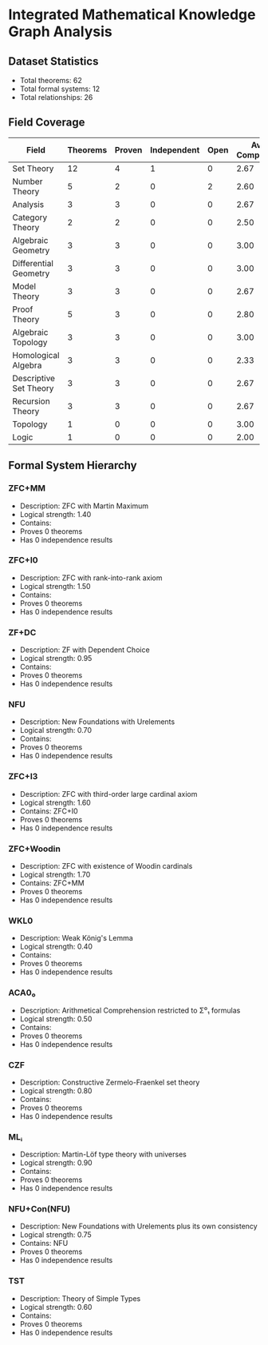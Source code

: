 # Integrated Mathematical Knowledge Graph Analysis

## Dataset Statistics

- Total theorems: 62
- Total formal systems: 12
- Total relationships: 26

## Field Coverage

| Field | Theorems | Proven | Independent | Open | Avg Complexity |
|-------|----------|--------|-------------|------|----------------|
| Set Theory | 12 | 4 | 1 | 0 | 2.67 |
| Number Theory | 5 | 2 | 0 | 2 | 2.60 |
| Analysis | 3 | 3 | 0 | 0 | 2.67 |
| Category Theory | 2 | 2 | 0 | 0 | 2.50 |
| Algebraic Geometry | 3 | 3 | 0 | 0 | 3.00 |
| Differential Geometry | 3 | 3 | 0 | 0 | 3.00 |
| Model Theory | 3 | 3 | 0 | 0 | 2.67 |
| Proof Theory | 5 | 3 | 0 | 0 | 2.80 |
| Algebraic Topology | 3 | 3 | 0 | 0 | 3.00 |
| Homological Algebra | 3 | 3 | 0 | 0 | 2.33 |
| Descriptive Set Theory | 3 | 3 | 0 | 0 | 2.67 |
| Recursion Theory | 3 | 3 | 0 | 0 | 2.67 |
| Topology | 1 | 0 | 0 | 0 | 3.00 |
| Logic | 1 | 0 | 0 | 0 | 2.00 |

## Formal System Hierarchy

### ZFC+MM
- Description: ZFC with Martin Maximum
- Logical strength: 1.40
- Contains: 
- Proves 0 theorems
- Has 0 independence results

### ZFC+I0
- Description: ZFC with rank-into-rank axiom
- Logical strength: 1.50
- Contains: 
- Proves 0 theorems
- Has 0 independence results

### ZF+DC
- Description: ZF with Dependent Choice
- Logical strength: 0.95
- Contains: 
- Proves 0 theorems
- Has 0 independence results

### NFU
- Description: New Foundations with Urelements
- Logical strength: 0.70
- Contains: 
- Proves 0 theorems
- Has 0 independence results

### ZFC+I3
- Description: ZFC with third-order large cardinal axiom
- Logical strength: 1.60
- Contains: ZFC+I0
- Proves 0 theorems
- Has 0 independence results

### ZFC+Woodin
- Description: ZFC with existence of Woodin cardinals
- Logical strength: 1.70
- Contains: ZFC+MM
- Proves 0 theorems
- Has 0 independence results

### WKL0
- Description: Weak König's Lemma
- Logical strength: 0.40
- Contains: 
- Proves 0 theorems
- Has 0 independence results

### ACA0₀
- Description: Arithmetical Comprehension restricted to Σ⁰₁ formulas
- Logical strength: 0.50
- Contains: 
- Proves 0 theorems
- Has 0 independence results

### CZF
- Description: Constructive Zermelo-Fraenkel set theory
- Logical strength: 0.80
- Contains: 
- Proves 0 theorems
- Has 0 independence results

### MLᵢ
- Description: Martin-Löf type theory with universes
- Logical strength: 0.90
- Contains: 
- Proves 0 theorems
- Has 0 independence results

### NFU+Con(NFU)
- Description: New Foundations with Urelements plus its own consistency
- Logical strength: 0.75
- Contains: NFU
- Proves 0 theorems
- Has 0 independence results

### TST
- Description: Theory of Simple Types
- Logical strength: 0.60
- Contains: 
- Proves 0 theorems
- Has 0 independence results
